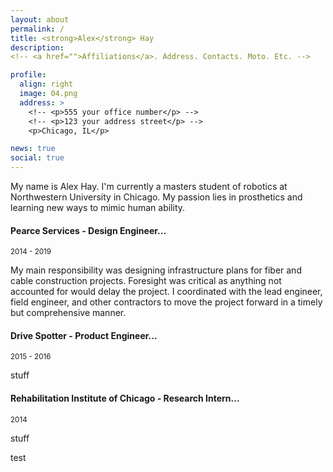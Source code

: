 ```yaml
---
layout: about
permalink: /
title: <strong>Alex</strong> Hay
description:
<!-- <a href="">Affiliations</a>. Address. Contacts. Moto. Etc. -->

profile:
  align: right
  image: 04.png
  address: >
    <!-- <p>555 your office number</p> -->
    <!-- <p>123 your address street</p> -->
    <p>Chicago, IL</p>

news: true
social: true
---
```

<!--
Write your biography here. Tell the world about yourself. Link to your favorite [subreddit](http://reddit.com){:target="\_blank"}. You can put a picture in, too. The code is already in, just name your picture `prof_pic.jpg` and put it in the `img/` folder.

Put your address / P.O. box / other info right below your picture. You can also disable any these elements by editing `profile` property of the YAML header of your `_pages/about.md`. Edit `_bibliography/papers.bib` and Jekyll will render your [publications page](/al-folio/publications/) automatically.

Link to your social media connections, too. This theme is set up to use [Font Awesome icons](http://fortawesome.github.io/Font-Awesome/){:target="\_blank"} and [Academicons](https://jpswalsh.github.io/academicons/){:target="\_blank"}, like the ones below. Add your Facebook, Twitter, LinkedIn, Google Scholar, or just disable all of them. -->

My name is Alex Hay. I'm currently a masters student of robotics at Northwestern University in Chicago. My passion lies in prosthetics and learning new ways to mimic human ability.

#### Pearce Services - Design Engineer...
<small>2014 - 2019</small>

My main responsibility was designing infrastructure plans for fiber and cable construction projects. Foresight was critical as anything not accounted for would delay the project. I coordinated with the lead engineer, field engineer, and other contractors to move the project forward in a timely but comprehensive manner.

#### Drive Spotter - Product Engineer...
<small>2015 - 2016</small>

stuff

#### Rehabilitation Institute of Chicago - Research Intern...
<small>2014</small>

stuff

test
